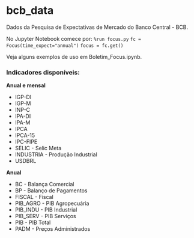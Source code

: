 # bcb_data
Dados da Pesquisa de Expectativas de Mercado do Banco Central - BCB.

No Jupyter Notebook comece por:
`%run focus.py`
`fc = Focus(time_expect="annual")`
`focus = fc.get()`

Veja alguns exemplos de uso em Boletim_Focus.ipynb.


### Indicadores disponíveis:

**Anual e mensal**
- IGP-DI
- IGP-M
- INP-C
- IPA-DI
- IPA-M
- IPCA
- IPCA-15
- IPC-FIPE
- SELIC - Selic Meta
- INDUSTRIA - Produção Industrial
- USDBRL

**Anual**
- BC - Balança Comercial
- BP - Balanço de Pagamentos
- FISCAL - Fiscal
- PIB_AGRO - PIB Agropecuária
- PIB_INDU - PIB Industrial
- PIB_SERV - PIB Serviços
- PIB - PIB Total
- PADM - Preços Administrados
